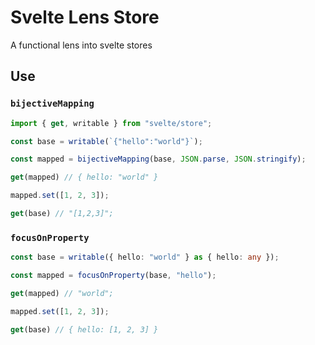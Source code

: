 
# Svelte Lens Store

A functional lens into svelte stores

## Use

### `bijectiveMapping`

```typescript
import { get, writable } from "svelte/store";

const base = writable(`{"hello":"world"}`);

const mapped = bijectiveMapping(base, JSON.parse, JSON.stringify);

get(mapped) // { hello: "world" }

mapped.set([1, 2, 3]);

get(base) // "[1,2,3]";
```

### `focusOnProperty`


```typescript
const base = writable({ hello: "world" } as { hello: any });

const mapped = focusOnProperty(base, "hello");

get(mapped) // "world";

mapped.set([1, 2, 3]);

get(base) // { hello: [1, 2, 3] }
```
